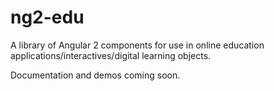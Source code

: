 # ng2-edu
A library of Angular 2 components for use in online education applications/interactives/digital learning objects.

Documentation and demos coming soon.
